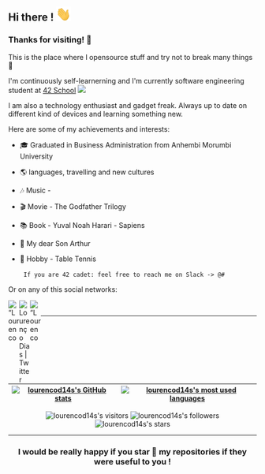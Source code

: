 
## Hi there ! <img src="https://raw.githubusercontent.com/lourencod14s/lourencod14s/main/Hi.gif" width="30px">

### Thanks for visiting! 🤙

This is the place where I opensource stuff and try not to break many things 🤣

I'm continuously self-learnerning and I'm currently software engineering student at [42 School](https://www.42sp.org.br//) <img src="https://raw.githubusercontent.com/lourencod14s/lourencod14s/main/42.jpg" width="30px">

I am also a technology enthusiast and gadget freak. Always up to date on different kind of devices and learning something new.

Here are some of my achievements and interests:
* 🎓  Graduated in Business Administration from Anhembi Morumbi University
* 🌎  languages, travelling and new cultures
* 🎶  Music - 
* 🎬  Movie - The Godfather Trilogy
* 📚  Book - Yuval Noah Harari - Sapiens
* 💜  My dear Son Arthur
* 🏓  Hobby - Table Tennis

	` If you are 42 cadet: feel free to reach me on Slack -> @#`
	
Or on any of this social networks:

<a href="https://discordapp.com/users/HelloWorld#3634">
  <img align="left" alt=“Lourenco Dias’s Discord" width="22px" src="https://raw.githubusercontent.com/peterthehan/peterthehan/master/assets/discord.svg" />
</a>
<a href="https://twitter.com/LourencoD14s">
  <img align="left" alt="Lourenço Dias | Twitter" width="22px" src="https://raw.githubusercontent.com/peterthehan/peterthehan/master/assets/twitter.svg" />
</a>
<a href="https://www.linkedin.com/in/louren%C3%A7o-dias-ferreira-filho-44078957/">
  <img align="left" alt=“Lourenco Dias’s LinkedIN" width="22px" src="https://raw.githubusercontent.com/peterthehan/peterthehan/master/assets/linkedin.svg" />
</a>
<br />

---

| [![lourencod14s's GitHub stats](https://github-readme-stats.vercel.app/api?username=lourencod14s&count_private=true&show_icons=true&hide=issues&hide_border=true&theme=prussian)](https://github.com/lourencod14s?tab=repositories) | [![lourencod14s's most used languages](https://github-readme-stats.vercel.app/api/top-langs/?username=lourencod14s&layout=compact&hide_border=true&theme=prussian)](https://github.com/lourencod14s?tab=repositories) |
|:-:|:-:|

<p align="center">
<img alt="lourencod14s's visitors" src="https://komarev.com/ghpvc/?username=lourencod14s&color=green&style=flat&label=visitors" />
<img alt="lourencod14s's followers" src="https://img.shields.io/github/followers/lourencod14s?color=green" />
<img alt="lourencod14s's stars" src="https://img.shields.io/github/stars/lourencod14s?color=green" />
</p>
	
---

<h3 align="center">
	I would be really happy if you star 🌟 my repositories if they were useful to you !
</h3>
